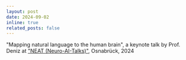 ```yaml
---
layout: post
date: 2024-09-02
inline: true
related_posts: false
---
```

"Mapping natural language to the human brain", a keynote talk by Prof. Deniz at <a href="https://www.kietzmannlab.org/neat2024/" target="_blank" rel="noopener noreferrer">"NEAT (Neuro-AI-Talks)"</a>, Osnabrück, 2024
